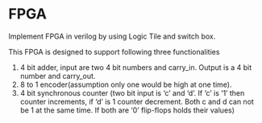 # FPGA

Implement FPGA in verilog by using Logic Tile and switch box.

This FPGA is designed to support following three functionalities
1. 4 bit adder, input are two 4 bit numbers and carry_in. Output is a 4 bit number and carry_out.
2. 8 to 1 encoder(assumption only one would be high at one time).
3. 4 bit synchronous counter (two bit input is ‘c’ and ‘d’. If ‘c’ is ‘1’ then counter increments, if ‘d’ is 1 counter decrement.
   Both c and d can not be 1 at the same time. If    both are ‘0’ flip-flops holds their values)

